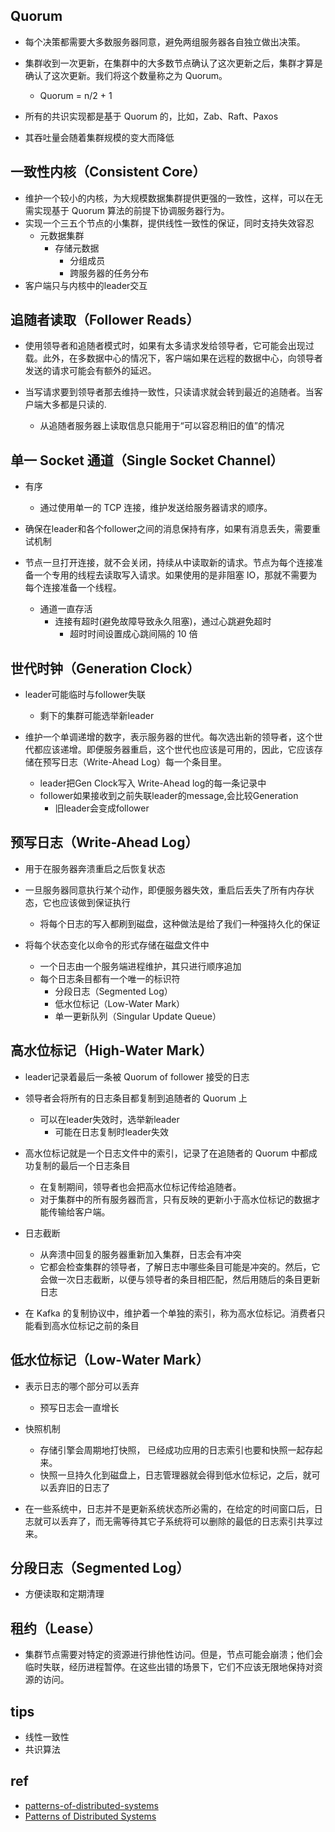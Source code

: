 ## Quorum

+ 每个决策都需要大多数服务器同意，避免两组服务器各自独立做出决策。

+ 集群收到一次更新，在集群中的大多数节点确认了这次更新之后，集群才算是确认了这次更新。我们将这个数量称之为 Quorum。
    + Quorum = n/2 + 1

+ 所有的共识实现都是基于 Quorum 的，比如，Zab、Raft、Paxos

+ 其吞吐量会随着集群规模的变大而降低

## 一致性内核（Consistent Core）
+ 维护一个较小的内核，为大规模数据集群提供更强的一致性，这样，可以在无需实现基于 Quorum 算法的前提下协调服务器行为。
+ 实现一个三五个节点的小集群，提供线性一致性的保证，同时支持失效容忍
    + 元数据集群
        + 存储元数据
            + 分组成员
            + 跨服务器的任务分布
+ 客户端只与内核中的leader交互

## 追随者读取（Follower Reads）

+ 使用领导者和追随者模式时，如果有太多请求发给领导者，它可能会出现过载。此外，在多数据中心的情况下，客户端如果在远程的数据中心，向领导者发送的请求可能会有额外的延迟。

+ 当写请求要到领导者那去维持一致性，只读请求就会转到最近的追随者。当客户端大多都是只读的.
    + 从追随者服务器上读取信息只能用于“可以容忍稍旧的值”的情况

## 单一 Socket 通道（Single Socket Channel）

+ 有序
    + 通过使用单一的 TCP 连接，维护发送给服务器请求的顺序。

+ 确保在leader和各个follower之间的消息保持有序，如果有消息丢失，需要重试机制

+ 节点一旦打开连接，就不会关闭，持续从中读取新的请求。节点为每个连接准备一个专用的线程去读取写入请求。如果使用的是非阻塞 IO，那就不需要为每个连接准备一个线程。
    + 通道一直存活
        + 连接有超时(避免故障导致永久阻塞)，通过心跳避免超时
            + 超时时间设置成心跳间隔的 10 倍

## 世代时钟（Generation Clock）

+ leader可能临时与follower失联
    + 剩下的集群可能选举新leader

+ 维护一个单调递增的数字，表示服务器的世代。每次选出新的领导者，这个世代都应该递增。即便服务器重启，这个世代也应该是可用的，因此，它应该存储在预写日志（Write-Ahead Log）每一个条目里。
    + leader把Gen Clock写入 Write-Ahead log的每一条记录中
    + follower如果接收到之前失联leader的message,会比较Generation
        + 旧leader会变成follower

## 预写日志（Write-Ahead Log）

+ 用于在服务器奔溃重启之后恢复状态

+ 一旦服务器同意执行某个动作，即便服务器失效，重启后丢失了所有内存状态，它也应该做到保证执行
    + 将每个日志的写入都刷到磁盘，这种做法是给了我们一种强持久化的保证

+ 将每个状态变化以命令的形式存储在磁盘文件中
     + 一个日志由一个服务端进程维护，其只进行顺序追加
     + 每个日志条目都有一个唯一的标识符
        + 分段日志（Segmented Log）
        + 低水位标记（Low-Water Mark）
        + 单一更新队列（Singular Update Queue）

## 高水位标记（High-Water Mark）

+ leader记录着最后一条被 Quorum of follower 接受的日志

+ 领导者会将所有的日志条目都复制到追随者的 Quorum 上
    + 可以在leader失效时，选举新leader
        + 可能在日志复制时leader失效

+ 高水位标记就是一个日志文件中的索引，记录了在追随者的 Quorum 中都成功复制的最后一个日志条目
    + 在复制期间，领导者也会把高水位标记传给追随者。
    + 对于集群中的所有服务器而言，只有反映的更新小于高水位标记的数据才能传输给客户端。

+ 日志截断
    + 从奔溃中回复的服务器重新加入集群，日志会有冲突
    + 它都会检查集群的领导者，了解日志中哪些条目可能是冲突的。然后，它会做一次日志截断，以便与领导者的条目相匹配，然后用随后的条目更新日志

+ 在 Kafka 的复制协议中，维护着一个单独的索引，称为高水位标记。消费者只能看到高水位标记之前的条目

## 低水位标记（Low-Water Mark）

+ 表示日志的哪个部分可以丢弃
    + 预写日志会一直增长

+ 快照机制
    + 存储引擎会周期地打快照， 已经成功应用的日志索引也要和快照一起存起来。
    + 快照一旦持久化到磁盘上，日志管理器就会得到低水位标记，之后，就可以丢弃旧的日志了

+ 在一些系统中，日志并不是更新系统状态所必需的，在给定的时间窗口后，日志就可以丢弃了，而无需等待其它子系统将可以删除的最低的日志索引共享过来。

## 分段日志（Segmented Log）

+ 方便读取和定期清理

## 租约（Lease）

+ 集群节点需要对特定的资源进行排他性访问。但是，节点可能会崩溃；他们会临时失联，经历进程暂停。在这些出错的场景下，它们不应该无限地保持对资源的访问。

## tips

+ 线性一致性
+ 共识算法

## ref
+ [patterns-of-distributed-systems](https://github.com/dreamhead/patterns-of-distributed-systems)
+ [Patterns of Distributed Systems](https://martinfowler.com/articles/patterns-of-distributed-systems)
